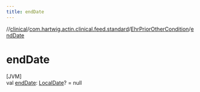 ```yaml
---
title: endDate
---
```

//[clinical](../../../index.html)/[com.hartwig.actin.clinical.feed.standard](../index.html)/[EhrPriorOtherCondition](index.html)/[endDate](end-date.html)



# endDate



[JVM]\
val [endDate](end-date.html): [LocalDate](https://docs.oracle.com/javase/8/docs/api/java/time/LocalDate.html)? = null




